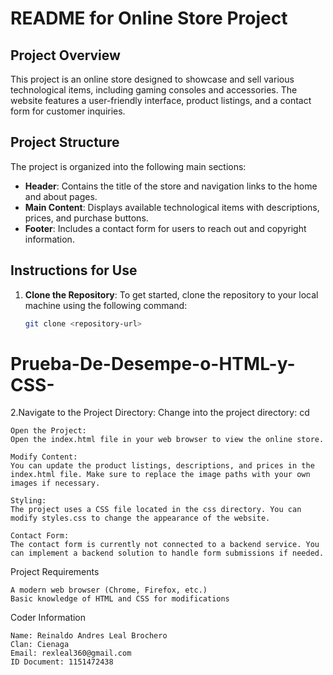 # README for Online Store Project

## Project Overview
This project is an online store designed to showcase and sell various technological items, including gaming consoles and accessories. The website features a user-friendly interface, product listings, and a contact form for customer inquiries.

## Project Structure
The project is organized into the following main sections:

- **Header**: Contains the title of the store and navigation links to the home and about pages.
- **Main Content**: Displays available technological items with descriptions, prices, and purchase buttons.
- **Footer**: Includes a contact form for users to reach out and copyright information.

## Instructions for Use

1. **Clone the Repository**:
   To get started, clone the repository to your local machine using the following command:
   ```bash
   git clone <repository-url>
# Prueba-De-Desempe-o-HTML-y-CSS-
2.Navigate to the Project Directory:
Change into the project directory:
   cd <project-directory>


    Open the Project:
    Open the index.html file in your web browser to view the online store.

    Modify Content:
    You can update the product listings, descriptions, and prices in the index.html file. Make sure to replace the image paths with your own images if necessary.

    Styling:
    The project uses a CSS file located in the css directory. You can modify styles.css to change the appearance of the website.

    Contact Form:
    The contact form is currently not connected to a backend service. You can implement a backend solution to handle form submissions if needed.

Project Requirements

    A modern web browser (Chrome, Firefox, etc.)
    Basic knowledge of HTML and CSS for modifications
Coder Information

    Name: Reinaldo Andres Leal Brochero
    Clan: Cienaga
    Email: rexleal360@gmail.com
    ID Document: 1151472438

